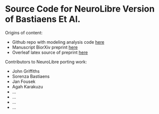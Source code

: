 # Source Code for NeuroLibre Version of Bastiaens Et Al.

Origins of content:

- Github repo with modeling analysis code [here](https://github.com/GriffithsLab/Bastiaens2024_AlphaModels)
- Manuscript BiorXiv preprint [here](https://github.com/GriffithsLab/Bastiaens2024_AlphaModels)
- Overleaf latex source of preprint [here](https://github.com/GriffithsLab/BastiaensAlphaModels_NeuroLibre)


Contributors to NeuroLibre porting work:

- John Griffiths
- Sorenza Bastiaens
- Jan Fousek
- Agah Karakuzu
- ...
- ...
- ...
- ...

